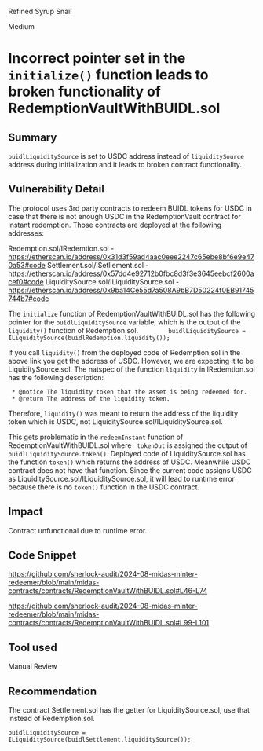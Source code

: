 Refined Syrup Snail

Medium

# Incorrect pointer set in the ```initialize()``` function leads to broken functionality of RedemptionVaultWithBUIDL.sol

## Summary
```buidlLiquiditySource``` is set to USDC address instead of ```liquiditySource``` address during initialization and it leads to broken contract functionality.
## Vulnerability Detail
The protocol uses 3rd party contracts to redeem BUIDL tokens for USDC in case that there is not enough USDC in the RedemptionVault contract for instant redemption. 
Those contracts are deployed at the following addresses:

Redemption.sol/IRedemtion.sol - https://etherscan.io/address/0x31d3f59ad4aac0eee2247c65ebe8bf6e9e470a53#code
Settlement.sol/ISetllement.sol - https://etherscan.io/address/0x57dd4e92712b0fbc8d3f3e3645eebcf2600acef0#code 
LiquiditySource.sol/ILiquiditySource.sol - https://etherscan.io/address/0x9ba14Ce55d7a508A9bB7D50224f0EB91745744b7#code

The ```initialize``` function of RedemptionVaultWithBUIDL.sol has the following pointer for the ```buidlLiquiditySource``` variable, which is the output of the ```liquidity()``` function of Redemption.sol.
```        buidlLiquiditySource = ILiquiditySource(buidlRedemption.liquidity());```

If you call ```liquidity()``` from the deployed code of Redemption.sol in the above link you get the address of USDC. However, we are expecting it to be LiquiditySource.sol. The natspec of the function ```liquidity``` in IRedemtion.sol has the following description:   
    
     * @notice The liquidity token that the asset is being redeemed for.
     * @return The address of the liquidity token.
     
Therefore, ```liquidity()``` was meant to return the address of the liquidity token which is USDC, not LiquiditySource.sol/ILiquiditySource.sol.

This gets problematic in the ```redeemInstant``` function of RedemptionVaultWithBUIDL.sol where ``` tokenOut``` is assigned the output of  ```buidlLiquiditySource.token()```. Deployed code of LiquiditySource.sol has the function ```token()``` which returns the address of USDC. Meanwhile USDC contract does not have that function. Since the current code assigns USDC as LiquiditySource.sol/ILiquiditySource.sol, it will lead to runtime error because there is no ```token()``` function in the USDC contract.
     

## Impact

Contract unfunctional due to runtime error.

## Code Snippet
https://github.com/sherlock-audit/2024-08-midas-minter-redeemer/blob/main/midas-contracts/contracts/RedemptionVaultWithBUIDL.sol#L46-L74

https://github.com/sherlock-audit/2024-08-midas-minter-redeemer/blob/main/midas-contracts/contracts/RedemptionVaultWithBUIDL.sol#L99-L101
## Tool used

Manual Review

## Recommendation

The contract Settlement.sol has the getter for LiquiditySource.sol, use that instead of Redemption.sol.

```buidlLiquiditySource = ILiquiditySource(buidlSettlement.liquiditySource());```